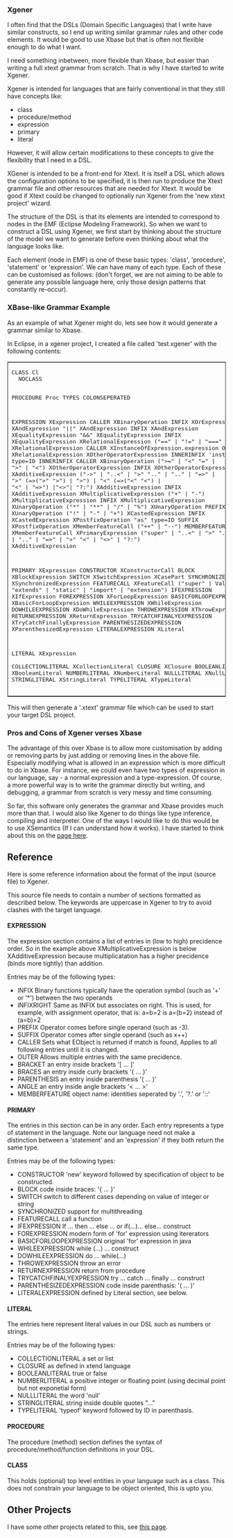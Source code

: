 <h3>Xgener</h3>
<p>I often find that the DSLs (Domain Specific Languages) that I write have similar constructs, so I end up writing similar grammar rules and other code elements. It would be good to use Xbase but that is often not flexible enough to do what I want.</p>
<p>I need something inbetween, more flexible than Xbase, but easier than writing a full xtext grammar from scratch. That is why I have started to write Xgener.</p>
<p>Xgener is intended for languages that are fairly conventional in that they still have concepts like:</p>
<ul>
  <li>class</li>
  <li>procedure/method</li>
  <li>expression</li>
  <li>primary</li>
  <li>literal</li>
</ul>
<p>However,      it will allow certain modifications to these concepts to give the flexibility that I need in a DSL.</p>
<p>XGener is intended to be a front-end for Xtext. It is itself a DSL which allows the configuration options to be specified, it is then run to produce the Xtext grammar file and other resources that are needed for Xtext. It would be good if Xtext could be changed to optionally run Xgener from the 'new xtext project' wizard.</p>
<p>The structure of  the DSL is that its elements are intended to correspond to nodes in the EMF (Eclipse Modeling Framework). So when we want to construct a DSL using Xgener, we first start by thinking about the structure of the model we want to generate before even thinking about what the language looks like.</p>
<p>Each element (node in EMF)  is one of these basic types: 'class', 'procedure', 'statement' or 'expression'. We can have many of each type. Each of these can be customised as follows: (don't forget, we are not aiming to be able to generate any possible language here, only those design patterns that constantly re-occur).</p>
<h3>XBase-like Grammar Example </h3>
<p>As  an example of what Xgener might do, lets see how it would generate a grammar similar to Xbase. </p>
<p>In Eclipse, in a xgener project, I created a file called 'test.xgener' with the following contents: </p>
<table border="1">
  <tr>
    <td><pre>CLASS Cl
  NOCLASS

PROCEDURE Proc
  TYPES COLONSEPERATED

EXPRESSION XExpression
  CALLER XBinaryOperation
  INFIX XOrExpression XAndExpression "||" XAndExpression
  INFIX XAndExpression XEqualityExpression "&&" XEqualityExpression
  INFIX XEqualityExpression XRelationalExpression ("==" | "!=" | "===" | "!==") XRelationalExpression
  CALLER XInstanceOfExpression.expression
  OUTER XRelationalExpression XOtherOperatorExpression
    INNERINFIX 'instanceof' type=ID
    INNERINFIX CALLER XBinaryOperation (">=" | "<" "=" | ">" | "<") XOtherOperatorExpression
  INFIX XOtherOperatorExpression XAdditiveExpression ("->" | "..<" | ">" ".." | ".." | "=>" | ">" (=>(">" ">") | ">") | "<" (=>("<" "<") | "<" | "=>") |"<>"| "?:") XAdditiveExpression
  INFIX XAdditiveExpression XMultiplicativeExpression ("+" | "-") XMultiplicativeExpression
  INFIX XMultiplicativeExpression XUnaryOperation ("*" | "**" | "/" | "%") XUnaryOperation
  PREFIX XUnaryOperation ("!" | "-" | "+") XCastedExpression
  INFIX XCastedExpression XPostfixOperation "as" type=ID
  SUFFIX XPostfixOperation XMemberFeatureCall ("++" | "--")
  MEMBERFEATURE XMemberFeatureCall XPrimaryExpression ("super" | "..<" | ">" ".." | ".." | "=>" | ">" "<" | "<>" | "?:") XAdditiveExpression

PRIMARY XExpression
  CONSTRUCTOR XConstructorCall
  BLOCK XBlockExpression
  SWITCH XSwitchExpression XCasePart
  SYNCHRONIZED XSynchronizedExpression
  FEATURECALL XFeatureCall ("super" | ValidID | "extends" | "static" | "import" | "extension")
  IFEXPRESSION XIfExpression
  FOREXPRESSION XForLoopExpression
  BASICFORLOOPEXPRESSION XBasicForLoopExpression
  WHILEEXPRESSION XWhileExpression
  DOWHILEEXPRESSION XDoWhileExpression
  THROWEXPRESSION XThrowExpression
  RETURNEXPRESSION XReturnExpression
  TRYCATCHFINALYEXPRESSION XTryCatchFinallyExpression
  PARENTHESIZEDEXPRESSION XParenthesizedExpression
  LITERALEXPRESSION XLiteral
  
LITERAL XExpression   
  COLLECTIONLITERAL XCollectionLiteral
  CLOSURE XClosure
  BOOLEANLITERAL XBooleanLiteral
  NUMBERLITERAL XNumberLiteral
  NULLLITERAL XNullLiteral
  STRINGLITERAL XStringLiteral
  TYPELITERAL XTypeLiteral</pre></td>
  </tr>
</table>
<p>This will then generate a '.xtext'  grammar file which can be used to start your target DSL project.</p>
<h3>Pros and Cons of  Xgener verses Xbase </h3>
<p>The advantage of this over Xbase is to allow more customisation by adding or removing parts by just adding or removing lines in the above file. Especially modifying what is allowed in an expression which is more difficult to do in Xbase. For instance, we could even have two types of expression in our language, say - a normal expression and a type-expression. Of course, a more powerful way is to write the grammar directly but writing, and debugging, a grammar from scratch is very messy and time consuming.</p>
<p>So far, this software only generates the grammar and Xbase provides much more than that. I would also like Xgener to do things like type inference, compiling and interpreter. One of the ways I would like to do this would be to use XSemantics (If I can understand how it works). I have started to think about this on the <a href="http://www.euclideanspace.com/software/development/eclipse/xtext/infrastructure/xsemantics/index.htm">page here</a>. </p>
<h2>Reference</h2>
<p>Here is some reference information about the format of the input (source file) to Xgener.</p>
<p>This source file needs to contain a number of sections formatted as described below.  The keywords are uppercase in Xgener to try to avoid clashes with the target language. </p>
<h4>EXPRESSION</h4>
<p>The expression section contains a list of entries in (low to high) precidence order. So in the example above XMultiplicativeExpression is below XAdditiveExpression because multiplicatation has a higher precidence (binds more tightly) than addition.</p>
<p>Entries may be of the following types:</p>
<ul>
  <li>INFIX Binary functions typically have the operation symbol (such as '+' or '*') between the two operands </li>
  <li>INFIXRIGHT Same as INFIX but associates on right. This is used, for example, with assignment operator, that is: a=b=2 is a=(b=2) instead of (a=b)=2</li>
  <li>PREFIX Operator comes before single operand (such as -3). </li>
  <li>SUFFIX Operator comes after single operand  (such as x++)</li>
  <li>CALLER Sets what EObject is returned if match is found, Applies to all following entries until it is changed. </li>
  <li>OUTER Allows multiple entries with the same precidence. </li>
  <li>BRACKET an entry inside brackets '[ ... ]' </li>
  <li>BRACES an entry inside curly brackets '{ ... }' </li>
  <li>PARENTHESIS an entry inside parenthesis '( ... )' </li>
  <li>ANGLE an entry inside angle brackets '&lt; ... &gt;' </li>
  <li>MEMBERFEATURE object name: identities seperated by '.', '?.' or '::' </li>
</ul>
<h4>PRIMARY</h4>
<p>The entries in this section can be in any order. Each entry represents a type of statement in the language. Note our language need not make a distinction between a 'statement' and an 'expression' if they both return the same type. </p>
<p>Entries may be of the following types: </p>
<ul>
  <li>CONSTRUCTOR 'new' keyword followed by specification of object to be constructed. </li>
  <li>BLOCK code inside braces: '{ ... }'</li>
  <li>SWITCH switch to different cases depending on value of integer or string </li>
  <li>SYNCHRONIZED support for multithreading </li>
  <li>FEATURECALL call a function </li>
  <li>IFEXPRESSION If ... then ... else ... or if(...)... else... construct </li>
  <li>FOREXPRESSION modern form of 'for' expression using itererators </li>
  <li>BASICFORLOOPEXPRESSION original 'for' expression in java </li>
  <li>WHILEEXPRESSION while (...) ...  construct</li>
  <li>DOWHILEEXPRESSION do ... while(...)</li>
  <li>THROWEXPRESSION throw an error </li>
  <li>RETURNEXPRESSION return from procedure </li>
  <li>TRYCATCHFINALYEXPRESSION try ... catch ... finally ... construct </li>
  <li>PARENTHESIZEDEXPRESSION code inside parenthasis: '( ... )'</li>
  <li>LITERALEXPRESSION defined by Literal section, see below. </li>
</ul>
<h4>LITERAL</h4>
<p>The entries here represent literal values in our DSL such as numbers or strings. </p>
<p>Entries may be of the following types: </p>
<ul>
  <li>COLLECTIONLITERAL a set or list </li>
  <li>CLOSURE as defined in xtend language </li>
  <li>BOOLEANLITERAL true or false </li>
  <li>NUMBERLITERAL a positive integer or floating point (using decimal point but not exponetial form) </li>
  <li>NULLLITERAL the word 'null' </li>
  <li>STRINGLITERAL string inside double quotes &quot;...&quot; </li>
  <li>TYPELITERAL 'typeof' keyword followed by ID in parenthasis. </li>
</ul>
<h4>PROCEDURE</h4>
<p>The procedure (method) section defines the syntax of procedure/method/function definitions in your DSL. </p>
<h4>CLASS</h4>
<p>This holds (optional) top level entities in your language such as a class. This does not constrain your language to be object oriented, this is upto you. </p>
<h2>Other Projects</h2>
<p>I have some other projects related to this, see <a href="https://github.com/martinbaker/xtextadd">this page</a>. </p>